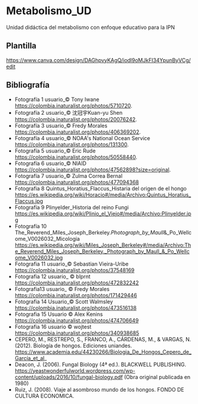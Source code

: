 # Metabolismo_UD
Unidad didáctica del metabolismo con enfoque educativo para la IPN
## Plantilla
https://www.canva.com/design/DAGhpvyKAgQ/iodl9oMJkFI34YpunByVCg/edit
## Bibliografía
- Fotografía 1 usuario_© Tony Iwane https://colombia.inaturalist.org/photos/5710720.
- Fotografía 2 usuario_© 沈冠宇Kuan-yu Shen https://colombia.inaturalist.org/photos/20076242.
- Fotografía 3 usuario_© Fredy Morales https://colombia.inaturalist.org/photos/406369202.
- Fotografía 4 usuario_© NOAA's National Ocean Service https://colombia.inaturalist.org/photos/131300.
- Fotografía 5 usuario_© Eric Rude https://colombia.inaturalist.org/photos/50558440.
- Fotografía 6 usuario_© NIAID https://colombia.inaturalist.org/photos/47562898?size=original.
- Fotografía 7 usuario_© Zulma Correa Bernal https://colombia.inaturalist.org/photos/477094368
- Fotografia 8 Quintus_Horatius_Flaccus_Histaria del origen de el hongo https://es.wikipedia.org/wiki/Horacio#/media/Archivo:Quintus_Horatius_Flaccus.jpg
- Fotografía 9 Plinyelder_Historia del reino Fungi https://es.wikipedia.org/wiki/Plinio_el_Viejo#/media/Archivo:Plinyelder.jpg
- Fotografía 10 The_Reverend_Miles_Joseph_Berkeley._Photograph_by_Maull_&_Po_Wellcome_V0026032_Micologia https://es.wikipedia.org/wiki/Miles_Joseph_Berkeley#/media/Archivo:The_Reverend_Miles_Joseph_Berkeley._Photograph_by_Maull_&_Po_Wellcome_V0026032.jpg
- Fotografia 11 usuario_© Sebastian Vieira-Uribe https://colombia.inaturalist.org/photos/37548169  
- Fotografia 12 usuario_ © blprnt https://colombia.inaturalist.org/photos/472832242 
- Fotografia13 usuario_ © Fredy Morales  https://colombia.inaturalist.org/photos/171429446  
- Fotografia 14  Usuario_© Scott Walmsley https://colombia.inaturalist.org/photos/473516138  
- Fotografia 15 Usuario  © Alex Kenins https://colombia.inaturalist.org/photos/474706649  
- Fotografia 16 usuario  © wojtest https://colombia.inaturalist.org/photos/340938685  
- CEPERO, M., RESTREPO, S., FRANCO, A., CÁRDENAS, M., & VARGAS, N. (2012). Biología de hongos. Ediciones uniandes. https://www.academia.edu/44230266/Biologia_De_Hongos_Cepero_de_García_et_al_ 
- Deacon, J. (2006). Fungal Biology (4ª ed.). BLACKWELL PUBLISHING. https://yeastwonderfulworld.wordpress.com/wp-content/uploads/2016/10/fungal-biology.pdf (Obra original publicada en 1980) 
- Ruiz, J. (2008). Viaje al asombroso mundo de los hongos. FONDO DE CULTURA ECONOMICA.
